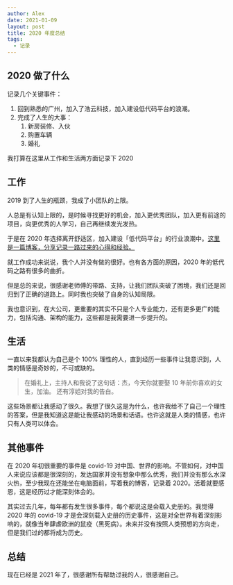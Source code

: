 ```yaml
---
author: Alex
date: 2021-01-09
layout: post
title: 2020 年度总结
tags:
  - 记录
---
```


## 2020 做了什么

记录几个关键事件：

1. 回到熟悉的广州，加入了浩云科技，加入建设低代码平台的浪潮。
2. 完成了人生的大事：
   1. 新房装修、入伙
   2. 购置车辆
   3. 婚礼

我打算在这里从工作和生活两方面记录下 2020

## 工作

2019 到了人生的瓶颈，我成了小团队的上限。

人总是有认知上限的，是时候寻找更好的机会，加入更优秀团队，加入更有前途的项目，向更优秀的人学习，自己再继续发光发热。

于是在 2020 年选择离开舒适区，加入建设「低代码平台」的行业浪潮中。[这里是一篇博客，分享记录一路过来的心得和经验。](./01-10-参与低代码平台建设浪潮的心得.md)

就工作成功来说说，我个人并没有做的很好。也有各方面的原因，2020 年的低代码之路有很多的曲折。

但是总的来说，很感谢老师傅的带路、支持，让我们团队突破了困境，我们还是回归到了正确的道路上。同时我也突破了自身的认知局限。

我也意识到，在大公司，更重要的其实不只是个人专业能力，还有更多更广的能力，包括沟通、架构的能力，这些都是我需要进一步提升的。

## 生活

一直以来我都认为自己是个 100% 理性的人，直到经历一些事件让我意识到，人类的情感是奇妙的，不可或缺的。

> 在婚礼上，主持人和我说了这句话：杰，今天你就要娶 10 年前你喜欢的女生，加油。
> 还有淳姐对我的告白。

这些场景都让我感动了很久。我想了很久这是为什么，也许我给不了自己一个理性的答案，但是我知道这是能让我感动的场景和话语。也许这就是人类的情感，也许只有人类可以体会。

## 其他事件

在 2020 年初很重要的事件是 covid-19 对中国、世界的影响。不管如何，对中国人来说应该都是很深刻的，发达国家并没有想象中那么优秀，我们并没有那么水深火热，至少我现在还能坐在电脑面前，写着我的博客，记录着 2020。活着就要感恩，这是经历过才能深刻体会的。

其实过去几年，每年都有发生很多事件，每个都说这是会载入史册的。我觉得 2020 年的 covid-19 才是会深刻载入史册的历史事件，这是对全世界有着深刻影响的，就像当年肆虐欧洲的鼠疫（黑死病）。未来并没有按照人类预想的方向走，但是我们过的都将成为历史。

## 总结

现在已经是 2021 年了，很感谢所有帮助过我的人，很感谢自己。
